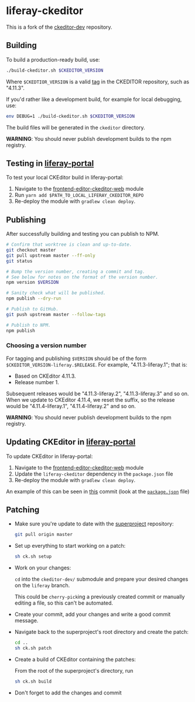 # liferay-ckeditor

This is a fork of the [ckeditor-dev](https://github.com/ckeditor/ckeditor-dev) repository.


## Building

To build a production-ready build, use:

```sh
./build-ckeditor.sh $CKEDITOR_VERSION
```

Where `$CKEDTIOR_VERSION` is a valid [tag](https://github.com/ckeditor/ckeditor-dev/tags) in the CKEDITOR repository, such as "4.11.3".

If you'd rather like a development build, for example for local debugging, use:

```sh
env DEBUG=1 ./build-ckeditor.sh $CKEDITOR_VERSION
```

The build files will be generated in the `ckeditor` directory.

**WARNING**: You should never publish development builds to the npm registry.

## Testing in [liferay-portal](https://github.com/liferay/liferay-portal)

To test your local CKEditor build in liferay-portal:

1. Navigate to the [frontend-editor-ckeditor-web](https://github.com/liferay/liferay-portal/tree/master/modules/apps/frontend-editor/frontend-editor-ckeditor-web) module
2. Run `yarn add $PATH_TO_LOCAL_LIFERAY_CKEDITOR_REPO`
3. Re-deploy the module with `gradlew clean deploy`.

## Publishing

After successfully building and testing you can publish to NPM.

```sh
# Confirm that worktree is clean and up-to-date.
git checkout master
git pull upstream master --ff-only
git status

# Bump the version number, creating a commit and tag.
# See below for notes on the format of the version number.
npm version $VERSION

# Sanity check what will be published.
npm publish --dry-run

# Publish to GitHub.
git push upstream master --follow-tags

# Publish to NPM.
npm publish
```
### Choosing a version number

For tagging and publishing `$VERSION` should be of the form `$CKEDITOR_VERSION-liferay.$RELEASE`. For example, "4.11.3-liferay.1"; that is:

- Based on CKEditor 4.11.3.
- Release number 1.

Subsequent releases would be "4.11.3-liferay.2", "4.11.3-liferay.3" and so on. When we update to CKEditor 4.11.4, we reset the suffix, so the release would be "4.11.4-liferay.1", "4.11.4-liferay.2" and so on.

**WARNING**: You should never publish development builds to the npm registry.

## Updating CKEditor in [liferay-portal](https://github.com/liferay/liferay-portal)

To update CKEditor in liferay-portal:

1. Navigate to the [frontend-editor-ckeditor-web](https://github.com/liferay/liferay-portal/tree/master/modules/apps/frontend-editor/frontend-editor-ckeditor-web) module
2. Update the `liferay-ckeditor` dependency in the `package.json` file
3. Re-deploy the module with `gradlew clean deploy`.

An example of this can be seen in [this](https://github.com/liferay/liferay-portal/commit/5b2ae3732d96f7f0dec6d35cb4de99f9d389c248) commit (look at the [`package.json`](https://github.com/liferay/liferay-portal/blob/5b2ae3732d96f7f0dec6d35cb4de99f9d389c248/modules/apps/frontend-editor/frontend-editor-ckeditor-web/package.json) file)

## Patching

- Make sure you're update to date with the [superproject](https://github.com/liferay/liferay-ckeditor) repository:

	```sh
	git pull origin master
	```

- Set up everything to start working on a patch:

	```sh
	sh ck.sh setup
	```

- Work on your changes:

	`cd` into the `ckeditor-dev/` submodule and prepare your desired changes on the `liferay` branch.

	This could be `cherry-pick`ing a previously created commit or manually editing a file, so this can't be automated.

- Create your commit, add your changes and write a good commit message.

- Navigate back to the superproject's root directory and create the patch:

	```sh
	cd ..
	sh ck.sh patch
	```

- Create a build of CKEditor containing the patches:

	From the root of the superproject's directory, run

	```sh
	sh ck.sh build
	```

- Don't forget to add the changes and commit
